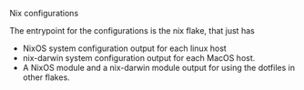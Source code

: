Nix configurations

The entrypoint for the configurations is the nix flake, that just has
- NixOS system configuration output for each linux host
- nix-darwin system configuration output for each MacOS host.
- A NixOS module and a nix-darwin module output for using the dotfiles in other flakes.

